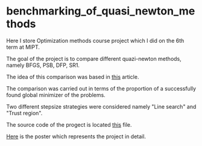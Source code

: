 # benchmarking_of_quasi_newton_methods

Here I store Optimization methods course project which I did on the 6th term at MIPT.

The goal of the project is to compare different quazi-newton methods, namely BFGS, PSB, DFP, SR1.

The idea of this comparison was based in [this](https://www.researchgate.net/publication/250024328_Investigation_of_quasi-Newton_methods_for_unconstrained_optimization) article.  

The comparison was carried out in terms of the proportion of a successfully found global minimizer of the problems.

Two different stepsize strategies were considered namely "Line search" and "Trust region".

The source code of the progect is located [this]( https://nbviewer.jupyter.org/github/IgorSokoloff/benchmarking_of_quasi_newton_methods/blob/master/quasi%20newton.ipynb) file.

[Here](https://github.com/IgorSokoloff/benchmarking_of_quasi_newton_methods/blob/master/poster/poster.pdf) is the poster which represents the project in detail.
